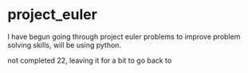 # project_euler

I have begun going through project euler problems to improve problem solving skills, will be using python.


not completed 22, leaving it for a bit to go back to
